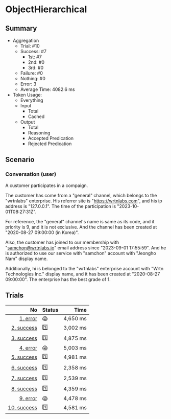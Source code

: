 # ObjectHierarchical
## Summary
  - Aggregation
    - Trial: #10
    - Success: #7
      - 1st: #7
      - 2nd: #0
      - 3rd: #0
    - Failure: #0
    - Nothing: #0
    - Error: 3
    - Average Time: 4082.6 ms
  - Token Usage:
    - Everything
    - Input
      - Total
      - Cached
    - Output
      - Total
      - Reasoning
      - Accepted Predication
      - Rejected Predication

## Scenario
### Conversation (user)
A customer participates in a compaign.

The customer has come from a "general" channel,
which belongs to the "wrtnlabs" enterprise.
His referrer site is "https://wrtnlabs.com",
and his ip address is "127.0.0.1".
The time of the participation is "2023-10-01T08:27:31Z".

For reference, the "general" channel's name is same as its code,
and it priority is 9, and it is not exclusive. And the channel
has been created at "2020-08-27 09:00:00 (in Korea)".

Also, the customer has joined to our membership with
"samchon@wrtnlabs.io" email address since "2023-09-01 17:55:59".
And he is authorized to use our service with "samchon" account
with "Jeongho Nam" display name.

Additionally, hi is belonged to the "wrtnlabs" enterprise account
with "Wrtn Technologies Inc." display name, and it has been created at
"2020-08-27 09:00:00". The enterprise has the best grade of 1.

## Trials
No | Status | Time
---:|:-------|------:
[1. error](./trials/1.error.json) | 😱 | 4,650 ms
[2. success](./trials/2.success.json) | 1️⃣ | 3,002 ms
[3. success](./trials/3.success.json) | 1️⃣ | 4,875 ms
[4. error](./trials/4.error.json) | 😱 | 5,003 ms
[5. success](./trials/5.success.json) | 1️⃣ | 4,981 ms
[6. success](./trials/6.success.json) | 1️⃣ | 2,358 ms
[7. success](./trials/7.success.json) | 1️⃣ | 2,539 ms
[8. success](./trials/8.success.json) | 1️⃣ | 4,359 ms
[9. error](./trials/9.error.json) | 😱 | 4,478 ms
[10. success](./trials/10.success.json) | 1️⃣ | 4,581 ms